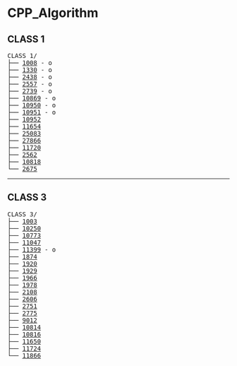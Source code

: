 # CPP_Algorithm
## CLASS 1
<pre>
CLASS 1/
├── <a href="./class_1/1008.cpp">1008</a> - o
├── <a href="./class_1/1330.cpp">1330</a> - o
├── <a href="./class_1/2438.cpp">2438</a> - o
├── <a href="./class_1/2557.cpp">2557</a> - o
├── <a href="./class_1/2739.cpp">2739</a> - o
├── <a href="./class_1/10869.cpp">10869</a> - o
├── <a href="./class_1/10950.cpp">10950</a> - o
├── <a href="./class_1/10951.cpp">10951</a> - o
├── <a href="./class_1/10952.cpp">10952</a>
├── <a href="./class_1/11654.cpp">11654</a>
├── <a href="./class_1/25083.cpp">25083</a>
├── <a href="./class_1/27866.cpp">27866</a>
├── <a href="./class_1/11720.cpp">11720</a>
├── <a href="./class_1/2562.cpp">2562</a>
├── <a href="./class_1/10818.cpp">10818</a>
└── <a href="./class_1/2675.cpp">2675</a>
</pre>

---

## CLASS 3
<pre>
CLASS 3/
├── <a href="./class_3/1003.cpp">1003</a>
├── <a href="./class_3/10250.cpp">10250</a>
├── <a href="./class_3/10773.cpp">10773</a>
├── <a href="./class_3/11047.cpp">11047</a>
├── <a href="./class_3/11399.cpp">11399</a> - o
├── <a href="./class_3/1874.cpp">1874</a>
├── <a href="./class_3/1920.cpp">1920</a>
├── <a href="./class_3/1929.cpp">1929</a>
├── <a href="./class_3/1966.cpp">1966</a>
├── <a href="./class_3/1978.cpp">1978</a>
├── <a href="./class_3/2108.cpp">2108</a>
├── <a href="./class_3/2606.cpp">2606</a>
├── <a href="./class_3/2751.cpp">2751</a>
├── <a href="./class_3/2775.cpp">2775</a>
├── <a href="./class_3/9012.cpp">9012</a>
├── <a href="./class_3/10814.cpp">10814</a>
├── <a href="./class_3/10816.cpp">10816</a>
├── <a href="./class_3/11650.cpp">11650</a>
├── <a href="./class_3/11724.cpp">11724</a>
└── <a href="./class_3/11866.cpp">11866</a>
</pre>

